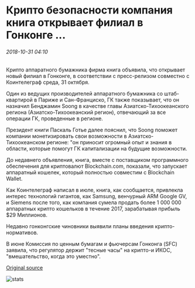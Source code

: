 # Крипто безопасности компания книга открывает филиал в Гонконге ...

###### 2018-10-31 04:10

Крипто аппаратного бумажника фирма книга объявила, что открывает новый филиал в Гонконге, в соответствии с пресс-релизом совместно с Коинтелеграф среда, 31 октября.

Один из ведущих производителей аппаратного бумажника со штаб-квартирой в Париже и Сан-Франциско, ГК также показывает, что он назначил Бенджамин Soong в качестве главы Азиатско-Тихоокеанского региона (Азиатско-Тихоокеанский регион), отвечающий за все операции ГК, проведенные в регионе.

Президент книги Паскаль Готье далее пояснил, что Soong поможет компании монетизировать свои возможности в Азиатско-Тихоокеанском регионе: "он приносит огромный опыт и знания в области, которые помогут ГК капитализации на будущие возможности.

До недавнего объявления, книга, вместе с поставщиком программного обеспечения для криптовалют Blockchain.com, показали, что запускает аппаратный кошелек, который полностью совместим с Blockchain Wallet.

Как Коинтелеграф написал в июле, книга, как сообщается, привлекла интерес технологий гигантов, как Samsung, венчурный ARM Google GV, и Siemens после того, как компания сумела продать более 1 000 000 аппаратных крипто кошельков в течение 2017, зарабатывая прибыль $29 Миллионов.

Недавно гонконгские чиновники выявили планы введения крипто-нормативов.

В июне Комиссия по ценным бумагам и фьючерсам Гонконга (SFC) заявила, что регулятор держит "тесные часы" на крипто-и ИКОС, "вмешательство, когда это уместно".

[Original source](https://cointelegraph.com/news/crypto-security-company-ledger-opens-branch-in-hong-kong)

![stats](https://c.statcounter.com/11760860/0/a89fa40b/1/ "stats")